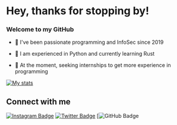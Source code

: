 # Hey, thanks for stopping by!

### Welcome to my GitHub

- 🌱 I've been passionate programming and InfoSec since 2019 

- 📝 I am experienced in Python and currently learning Rust

- 💼 At the moment, seeking internships to get more experience in programming

[![My stats](https://github-readme-stats.vercel.app/api?username=iinc0gnit0)](https://github.com/anuraghazra/github-readme-stats)

## Connect with me

[![Instagram Badge](https://img.shields.io/badge/-inc0gnit0.offical-blue?style=social&logo=Instagram&link=https://instagram.com/inc0gnit0.offical)](https://instagram.com/inc0gnit0.offical) [![Twitter Badge](https://img.shields.io/badge/-iinc0gnit0-blue?style=social&logo=Twitter&link=https://twitter.com/iinc0gnit0)](https://instagram.com/inc0gnit0.offical) [![GitHub Badge](https://img.shields.io/badge/-iinc0gnit0-blue?style=social&logo=ProtonMail)
